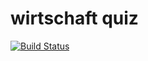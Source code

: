 # wirtschaft quiz

[![Build Status](https://cloud.drone.io/api/badges/no0dles/angular-wirtschaft/status.svg)](https://cloud.drone.io/no0dles/angular-wirtschaft)